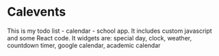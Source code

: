 # Calevents
This is my todo list - calendar - school app. It includes custom javascript and some React code.
It widgets are: special day, clock, weather, countdown timer, google calendar, academic calendar
